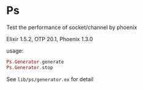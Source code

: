# Ps

Test the performance of socket/channel by phoenix

Elixir 1.5.2, OTP 20.1, Phoenix 1.3.0

usage:

```elixir
Ps.Generator.generate
Ps.Generator.stop
```

See `lib/ps/generator.ex` for detail